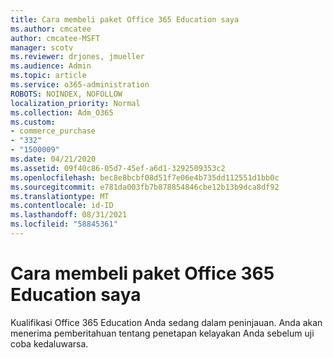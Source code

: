 ```yaml
---
title: Cara membeli paket Office 365 Education saya
ms.author: cmcatee
author: cmcatee-MSFT
manager: scotv
ms.reviewer: drjones, jmueller
ms.audience: Admin
ms.topic: article
ms.service: o365-administration
ROBOTS: NOINDEX, NOFOLLOW
localization_priority: Normal
ms.collection: Adm_O365
ms.custom:
- commerce_purchase
- "332"
- "1500009"
ms.date: 04/21/2020
ms.assetid: 09f40c86-05d7-45ef-a6d1-3292509353c2
ms.openlocfilehash: bec8e8bcbf08d51f7e06e4b735dd112551d1bb0c
ms.sourcegitcommit: e781da003fb7b878854846cbe12b13b9dca8df92
ms.translationtype: MT
ms.contentlocale: id-ID
ms.lasthandoff: 08/31/2021
ms.locfileid: "58845361"
---
```

# <a name="how-to-purchase-office-365-education-plans"></a>Cara membeli paket Office 365 Education saya

Kualifikasi Office 365 Education Anda sedang dalam peninjauan. Anda akan menerima pemberitahuan tentang penetapan kelayakan Anda sebelum uji coba kedaluwarsa.